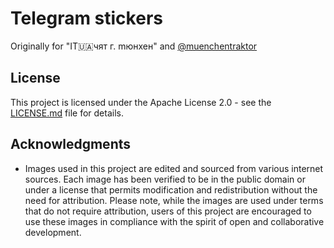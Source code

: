 # Telegram stickers

Originally for "IT🇺🇦чят г. mюнхен" and [@muenchentraktor](https://t.me/muenchentraktor)

## License

This project is licensed under the Apache License 2.0 - see the
[LICENSE.md](LICENSE.md) file for details.

## Acknowledgments

- Images used in this project are edited and sourced from various internet
sources. Each image has been verified to be in the public domain or under a
license that permits modification and redistribution without the need for
attribution. Please note, while the images are used under terms that do not
require attribution, users of this project are encouraged to use these images
in compliance with the spirit of open and collaborative development.
